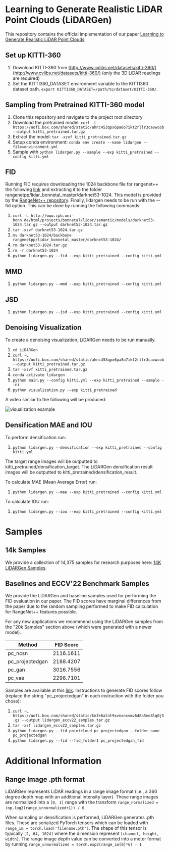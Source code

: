 # Learning to Generate Realistic LiDAR Point Clouds (LiDARGen)

This repository contains the official implementation of our paper [Learning to Generate Realistic LiDAR Point Clouds](http://www.zyrianov.org/lidargen). 


## Set up KITTI-360

1. Download KITTI-360 from [http://www.cvlibs.net/datasets/kitti-360/](http://www.cvlibs.net/datasets/kitti-360/) (only the 3D LiDAR readings are required)
1. Set the KITTI360\_DATASET environment variable to the KITTI360 dataset path. `export KITTI360_DATASET=/path/to/dataset/KITTI-360/`.


## Sampling from Pretrained KITTI-360 model
1. Clone this repository and navigate to the project root directory
1. Download the pretrained model: `curl -L https://uofi.box.com/shared/static/ahnc453qpx6pa8o7ikt2rllr3cavwcob --output kitti_pretrained.tar.gz`
1. Extract the model: `tar -xzvf kitti_pretrained.tar.gz`
1. Setup conda environment: `conda env create --name lidargen --file=environment.yml`
1. Sample with `python lidargen.py --sample --exp kitti_pretrained --config kitti.yml`

## FID
Running FID requires downloading the 1024 backbone file for rangenet++ the following [link](http://www.ipb.uni-bonn.de/html/projects/bonnetal/lidar/semantic/models/darknet53-1024.tar.gz)  and extracting it to the folder rangenetpp/lidar\_bonnetal\_master/darknet53-1024. This model is provided by the [RangeNet++ repository](https://github.com/PRBonn/lidar-bonnetal). Finally, lidargen needs to be run with the --fid option. This can be done by running the following commands:  

1. `curl -L http://www.ipb.uni-bonn.de/html/projects/bonnetal/lidar/semantic/models/darknet53-1024.tar.gz --output darknet53-1024.tar.gz`
1. `tar -xzvf darknet53-1024.tar.gz`
1. `mv darknet53-1024/backbone rangenetpp/lidar_bonnetal_master/darknet53-1024/`
1. `rm darknet53-1024.tar.gz`
1. `rm -r darknet53-1024`
1. `python lidargen.py --fid --exp kitti_pretrained --config kitti.yml`

## MMD

1. `python lidargen.py --mmd --exp kitti_pretrained --config kitti.yml`

## JSD

1. `python lidargen.py --jsd --exp kitti_pretrained --config kitti.yml`

## Denoising Visualization
To create a denoising visualization, LiDARGen needs to be run manually.

1. `cd LiDARGen`
1. `curl -L https://uofi.box.com/shared/static/ahnc453qpx6pa8o7ikt2rllr3cavwcob --output kitti_pretrained.tar.gz`
1. `tar -xzvf kitti_pretrained.tar.gz`
1. `conda activate lidargen`
1. `python main.py --config kitti.yml --exp kitti_pretrained --sample --ni`
1. `python visualization.py --exp kitti_pretrained`

A video similar to the following will be produced: 

![visualization example](https://github.com/vzyrianov/lidar-project/blob/main/camera_ready/assets/visualization_output.gif)

## Densification MAE and IOU

To perform densification run:

1. `python lidargen.py --densification --exp kitti_pretrained --config kitti.yml`

The target range images will be outputted to kitti_pretrained/densification_target. The LiDARGen densification result images will be outputted to kitti_pretrained/densification_result.

To calculate MAE (Mean Average Error) run:

1. `python lidargen.py --mae --exp kitti_pretrained --config kitti.yml`

To calculate IOU run:

1. `python lidargen.py --iou --exp kitti_pretrained --config kitti.yml`


# Samples

## 14k Samples

We provide a collection of 14,375 samples for research purposes here: [14K LiDARGen Samples](https://uofi.app.box.com/s/o3fdyrgdrsq5t108zvryt9ehnl06nicd/file/994876813141). 

## Baselines and ECCV'22 Benchmark Samples

We provide the LiDARGen and baseline samples used for performing the FID evaluation in our paper. The FID scores have marginal differences from the paper due to the random sampling performed to make FID calculation for RangeNet++ features possible. 

For any new applications we recommend using the LiDARGen samples from the "20k Samples" section above (which were generated with a newer model). 

|  Method          |  FID Score    |
|------------------|---------------|
| pc\_ncsn         | 2116.1611     |
| pc\_projectedgan | 2188.4207     |
| pc\_gan          | 3016.7556     |
| pc\_vae          | 2298.7101     |

Samples are available at this [link](https://uofi.box.com/shared/static/kmfe6alnt9xvnxnsvmv648a5mo8lq0j5.gz). Instructions to generate FID scores follow (replace the string "pc_projectedgan" in each instruction with the folder you chose):

1. `curl -L https://uofi.box.com/shared/static/kmfe6alnt9xvnxnsvmv648a5mo8lq0j5.gz --output lidargen_eccv22_samples.tar.gz`
1. `tar -xzf lidargen_eccv22_samples.tar.gz`
1. `python lidargen.py --fid_pointcloud pc_projectedgan --folder_name pc_projectedgan`
1. `python lidargen.py --fid --fid_folder1 pc_projectedgan_fid`


# Additional Information

## Range Image .pth format

LiDARGen represents LiDAR readings in a range image format (i.e., a 360 degree depth map with an additional intensity layer). These range images are normalized into a `[0, 1]` range with the transform `range_normalized = (np.log2(range_unnormalized+1)) / 6`.

When sampling or densification is performed, LiDARGen generates .pth files. These are serialized PyTorch tensors which can be loaded with `range_im = torch.load('filename.pth')`. The shape of this tensor is typically `[2, 64, 1024]` where the dimension represent `[channel, height, width]`. The range image depth value can be converted into a meter format by running `range_unnormalized = torch.exp2(range_im[0]*6) - 1`
